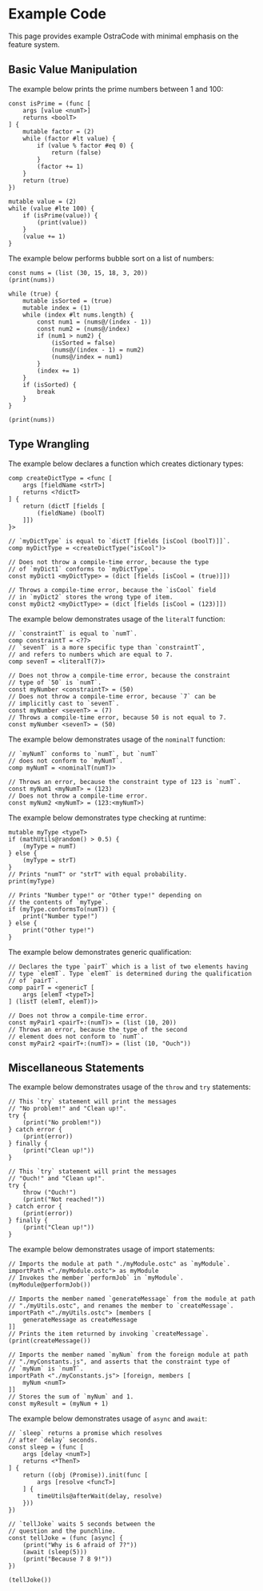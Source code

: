 
# Example Code

This page provides example OstraCode with minimal emphasis on the feature system.

## Basic Value Manipulation

The example below prints the prime numbers between 1 and 100:

```
const isPrime = (func [
    args [value <numT>]
    returns <boolT>
] {
    mutable factor = (2)
    while (factor #lt value) {
        if (value % factor #eq 0) {
            return (false)
        }
        (factor += 1)
    }
    return (true)
})

mutable value = (2)
while (value #lte 100) {
    if (isPrime(value)) {
        (print(value))
    }
    (value += 1)
}
```

The example below performs bubble sort on a list of numbers:

```
const nums = (list (30, 15, 18, 3, 20))
(print(nums))

while (true) {
    mutable isSorted = (true)
    mutable index = (1)
    while (index #lt nums.length) {
        const num1 = (nums@/(index - 1))
        const num2 = (nums@/index)
        if (num1 > num2) {
            (isSorted = false)
            (nums@/(index - 1) = num2)
            (nums@/index = num1)
        }
        (index += 1)
    }
    if (isSorted) {
        break
    }
}

(print(nums))
```

## Type Wrangling

The example below declares a function which creates dictionary types:

```
comp createDictType = <func [
    args [fieldName <strT>]
    returns <?dictT>
] {
    return (dictT [fields [
        (fieldName) (boolT)
    ]])
}>

// `myDictType` is equal to `dictT [fields [isCool (boolT)]]`.
comp myDictType = <createDictType("isCool")>

// Does not throw a compile-time error, because the type
// of `myDict1` conforms to `myDictType`.
const myDict1 <myDictType> = (dict [fields [isCool = (true)]])

// Throws a compile-time error, because the `isCool` field
// in `myDict2` stores the wrong type of item.
const myDict2 <myDictType> = (dict [fields [isCool = (123)]])
```

The example below demonstrates usage of the `literalT` function:

```
// `constraintT` is equal to `numT`.
comp constraintT = <?7>
// `sevenT` is a more specific type than `constraintT`,
// and refers to numbers which are equal to 7.
comp sevenT = <literalT(7)>

// Does not throw a compile-time error, because the constraint
// type of `50` is `numT`.
const myNumber <constraintT> = (50)
// Does not throw a compile-time error, because `7` can be
// implicitly cast to `sevenT`.
const myNumber <sevenT> = (7)
// Throws a compile-time error, because 50 is not equal to 7.
const myNumber <sevenT> = (50)
```

The example below demonstrates usage of the `nominalT` function:

```
// `myNumT` conforms to `numT`, but `numT`
// does not conform to `myNumT`.
comp myNumT = <nominalT(numT)>

// Throws an error, because the constraint type of 123 is `numT`.
const myNum1 <myNumT> = (123)
// Does not throw a compile-time error.
const myNum2 <myNumT> = (123:<myNumT>)
```

The example below demonstrates type checking at runtime:

```
mutable myType <typeT>
if (mathUtils@random() > 0.5) {
    (myType = numT)
} else {
    (myType = strT)
}
// Prints "numT" or "strT" with equal probability.
print(myType)

// Prints "Number type!" or "Other type!" depending on
// the contents of `myType`.
if (myType.conformsTo(numT)) {
    print("Number type!")
} else {
    print("Other type!")
}
```

The example below demonstrates generic qualification:

```
// Declares the type `pairT` which is a list of two elements having
// type `elemT`. Type `elemT` is determined during the qualification
// of `pairT`.
comp pairT = <genericT [
    args [elemT <typeT>]
] (listT (elemT, elemT))>

// Does not throw a compile-time error.
const myPair1 <pairT+:(numT)> = (list (10, 20))
// Throws an error, because the type of the second
// element does not conform to `numT`.
const myPair2 <pairT+:(numT)> = (list (10, "Ouch"))
```

## Miscellaneous Statements

The example below demonstrates usage of the `throw` and `try` statements:

```
// This `try` statement will print the messages
// "No problem!" and "Clean up!".
try {
    (print("No problem!"))
} catch error {
    (print(error))
} finally {
    (print("Clean up!"))
}

// This `try` statement will print the messages
// "Ouch!" and "Clean up!".
try {
    throw ("Ouch!")
    (print("Not reached!"))
} catch error {
    (print(error))
} finally {
    (print("Clean up!"))
}
```

The example below demonstrates usage of import statements:

```
// Imports the module at path "./myModule.ostc" as `myModule`.
importPath <"./myModule.ostc"> as myModule
// Invokes the member `performJob` in `myModule`.
(myModule@performJob())

// Imports the member named `generateMessage` from the module at path
// "./myUtils.ostc", and renames the member to `createMessage`.
importPath <"./myUtils.ostc"> [members [
    generateMessage as createMessage
]]
// Prints the item returned by invoking `createMessage`.
(print(createMessage())

// Imports the member named `myNum` from the foreign module at path
// "./myConstants.js", and asserts that the constraint type of
// `myNum` is `numT`.
importPath <"./myConstants.js"> [foreign, members [
    myNum <numT>
]]
// Stores the sum of `myNum` and 1.
const myResult = (myNum + 1)
```

The example below demonstrates usage of `async` and `await`:

```
// `sleep` returns a promise which resolves
// after `delay` seconds.
const sleep = (func [
    args [delay <numT>]
    returns <*ThenT>
] {
    return ((obj (Promise)).init(func [
        args [resolve <funcT>]
    ] {
        timeUtils@afterWait(delay, resolve)
    }))
})

// `tellJoke` waits 5 seconds between the
// question and the punchline.
const tellJoke = (func [async] {
    (print("Why is 6 afraid of 7?"))
    (await (sleep(5)))
    (print("Because 7 8 9!"))
})

(tellJoke())
```


